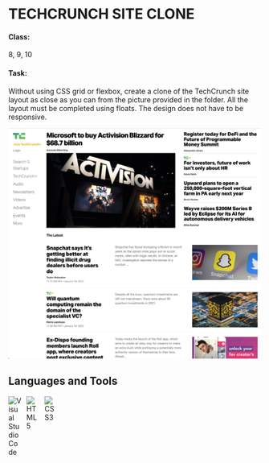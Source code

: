 # TECHCRUNCH SITE CLONE

#### Class:
8, 9, 10

#### Task: 
Without using CSS grid or flexbox, create a clone of the TechCrunch site layout as close as you can from the picture provided in the folder. All the layout must be completed using floats. The design does not have to be responsive.

<img src="./techcrunch.png" />

## Languages and Tools

<img align="left" alt="Visual Studio Code" width="26px" src="https://cdn.jsdelivr.net/gh/devicons/devicon/icons/vscode/vscode-original.svg" style="padding-right:10px;" />
<img align="left" alt="HTML5" width="26px" src="https://cdn.jsdelivr.net/gh/devicons/devicon/icons/html5/html5-original.svg" style="padding-right:10px;" />
<img align="left" alt="CSS3" width="26px" src="https://cdn.jsdelivr.net/gh/devicons/devicon/icons/css3/css3-original.svg" style="padding-right:10px;" />
